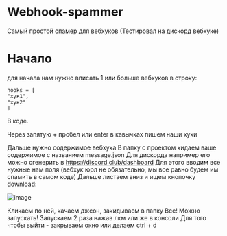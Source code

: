 # Webhook-spammer
Самый простой спамер для вебхуков (Тестировал на дискорд вебхуке)

# Начало
для начала нам нужно вписать 1 или больше вебхуков в строку:
```
hooks = [
"хук1",
"хук2"
]
```
В коде.

Через запятую + пробел или enter в кавычках пишем наши хуки


Дальше нужно содержимое вебхука
В папку с проектом кидаем ваше содержимое с названием message.json
Для дискорда например его можно сгенерить в https://discord.club/dashboard 
Для этого вводим все нужные нам поля (вебхук юрл не обязательно, мы все равно будем им спамить в самом коде)
Дальше листаем вниз и ищем кнопочку download:


![image](https://user-images.githubusercontent.com/57950551/116274412-50a1b600-a78b-11eb-96ac-9604be83330a.png)



Кликаем по ней, качаем джcон, закидываем в папку
Все! Можно запускать!
Запускаем 2 раза нажав лкм или же в консоли
Для того чтобы выйти - закрываем окно или делаем ctrl + d
